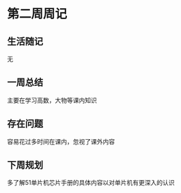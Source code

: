 # 第二周周记 

## 生活随记

无

## 一周总结

主要在学习高数，大物等课内知识

## 存在问题

容易花过多时间在课内，忽视了课外内容

## 下周规划

多了解51单片机芯片手册的具体内容以对单片机有更深入的认识